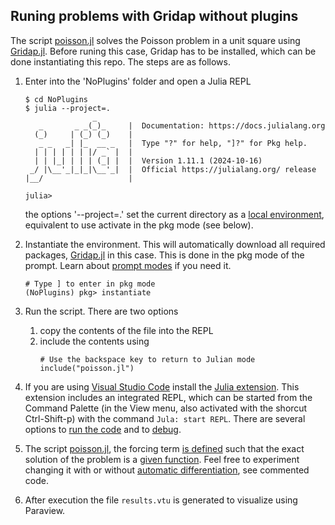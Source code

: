 ## Runing problems with Gridap without plugins

The script [poisson.jl](./poisson.jl) solves the Poisson problem in a unit square using [Gridap.jl](https://github.com/gridap/Gridap.jl). Before runing this case, Gridap has to be installed, which can be done instantiating this repo. The steps are as follows.

1. Enter into the 'NoPlugins' folder and open a Julia REPL
    ```
    $ cd NoPlugins
    $ julia --project=.
                   _
       _       _ _(_)_     |  Documentation: https://docs.julialang.org
      (_)     | (_) (_)    |
       _ _   _| |_  __ _   |  Type "?" for help, "]?" for Pkg help.
      | | | | | | |/ _` |  |
      | | |_| | | | (_| |  |  Version 1.11.1 (2024-10-16)
     _/ |\__'_|_|_|\__'_|  |  Official https://julialang.org/ release
    |__/                   |

    julia> 
    ```
    the options '--project=.' set the current directory as a [local environment](https://pkgdocs.julialang.org/v1/environments/), equivalent to use activate in the pkg mode (see below).

2. Instantiate the environment. This will automatically download all required packages, [Gridap.jl](https://github.com/gridap/Gridap.jl) in this case. This is done in the pkg mode of the prompt. Learn about [prompt modes](https://docs.julialang.org/en/v1/stdlib/REPL/#The-different-prompt-modes) if you need it.
    ```
    # Type ] to enter in pkg mode
    (NoPlugins) pkg> instantiate
    ```

3. Run the script. There are two options
    1. copy the contents of the file into the REPL
    2. include the contents using
        ```
        # Use the backspace key to return to Julian mode
        include("poisson.jl")
        ```

4. If you are using [Visual Studio Code](https://code.visualstudio.com/) install the [Julia extension](https://www.julia-vscode.org/). This extension includes an integrated REPL, which can be started from the Command Palette (in the View menu, also activated with the shorcut Ctrl-Shift-p) with the command `Jula: start REPL`. There are several options to [run the code](https://www.julia-vscode.org/docs/stable/userguide/runningcode/) and to [debug](https://www.julia-vscode.org/docs/stable/userguide/debugging/).
   
5. The script [poisson.jl](./poisson.jl), the forcing term [is defined](./poisson.jl#L14) such that the exact solution of the problem is a [given function](./poisson.jl#L4). Feel free to experiment changing it with or without [automatic differentiation](https://en.wikipedia.org/wiki/Automatic_differentiation), see commented code.
   
6. After execution the file `results.vtu` is generated to visualize using Paraview.
   
